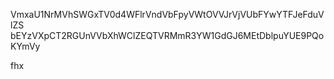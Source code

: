 VmxaU1NrMVhSWGxTV0d4WFlrVndVbFpyVWtOVVJrVjVUbFYwYTFJeFduVlZS
bEYzVXpCT2RGUnVVbXhWClZEQTVRMmR3YW1GdGJ6MEtDblpuYUE9PQoKYmVy

fhx